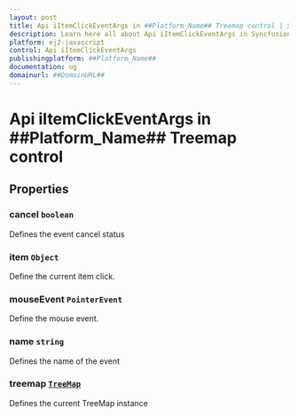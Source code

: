 ```yaml
---
layout: post
title: Api iItemClickEventArgs in ##Platform_Name## Treemap control | Syncfusion
description: Learn here all about Api iItemClickEventArgs in Syncfusion ##Platform_Name## Treemap control of Syncfusion Essential JS 2 and more.
platform: ej2-javascript
control: Api iItemClickEventArgs 
publishingplatform: ##Platform_Name##
documentation: ug
domainurl: ##DomainURL##
---
```


# Api iItemClickEventArgs in ##Platform_Name## Treemap control

## Properties

### cancel `boolean`

Defines the event cancel status

### item `Object`

Define the current item click.

### mouseEvent `PointerEvent`

Define the mouse event.

### name `string`

Defines the name of the event

### treemap [`TreeMap`](./api-treeMap.html)

Defines the current TreeMap instance
